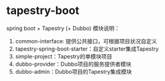 # tapestry-boot
spring boot + Tapestry (+ Dubbo)
模块说明：
1. common-interface: 提供公共接口，可根据项目状况自定义
2. tapestry-spring-boot-starter：自定义starter集成Tapestry
3. simple-project：Tapestry的单模块项目
4. dubbo-provider：Dubbo项目的服务提供者模块
5. dubbo-admin：Dubbo项目的Tapestry集成模块
